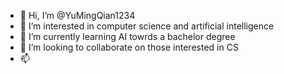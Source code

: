 - 👋 Hi, I’m @YuMingQian1234
- 👀 I’m interested in computer science and artificial intelligence 
- 🌱 I’m currently learning AI towrds a bachelor degree
- 💞️ I’m looking to collaborate on those interested in CS 
- 📫  

<!---
YuMingQian1234/YuMingQian1234 is a ✨ special ✨ repository because its `README.md` (this file) appears on your GitHub profile.
You can click the Preview link to take a look at your changes.
--->

